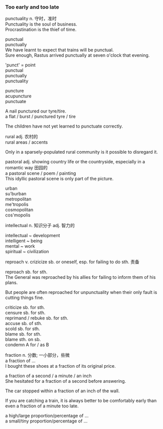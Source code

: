 ### Too early and too late  
  
punctuality n. 守时，准时  
Punctuality is the soul of business.  
Procrastination is the thief of time.  
  
punctual  
punctually  
We have learnt to expect that trains will be punctual.  
Sure enough, Rastus arrived punctually at seven o'clock that evening.  
  
'punct' = point  
punctual  
punctually  
punctuality  
  
puncture  
acupuncture  
punctuate  
  
A nail punctured our tyre/tire.  
a flat / burst / punctured tyre / tire  
  
The children have not yet learned to punctuate correctly.  
  
rural adj. 农村的  
rural areas / accents  
  
Only in a sparsely-populated rural community is it possible to disregard it.  
  
pastoral adj. showing country life or the countryside, especially in a romantic way 田园的  
a pastoral scene / poem / painting  
This idyllic pastoral scene is only part of the picture.  
  
urban  
su'burban  
metropolitan  
me'tropolis  
cosmopolitan  
cos'mopolis  
  
intellectual n. 知识分子 adj. 智力的  
  
intellectual  ~ development  
intelligent   ~ being  
mental        ~ work  
spiritual     ~ civilization  
  
reproach v. crizicize sb. or oneself, esp. for failing to do sth. 责备  
  
reproach sb. for sth.  
The General was reproached by his allies for failing to inform them of his plans.  
  
But people are often reproached for unpunctuality when their only fault is cutting things fine.  
  
criticize sb. for sth.  
censure sb. for sth.  
reprimand / rebuke sb. for sth.  
accuse sb. of sth.  
scold sb. for sth.  
blame sb. for sth.  
blame sth. on sb.  
condemn A for / as B  
  
fraction n. 分数; 一小部分，些微  
a fraction of ...  
I bought these shoes at a fraction of its original price.  
  
a fraction of a second / a minute / an inch  
She hesitated for a fraction of a second before answering.  
  
The car stopped within a fraction of an inch of the wall.  
  
If you are catching a train, it is always better to be comfortably early than even a fraction of a minute too late.  
  
a high/large proportion/percentage of ...  
a small/tiny proportion/percentage of ...  

  
